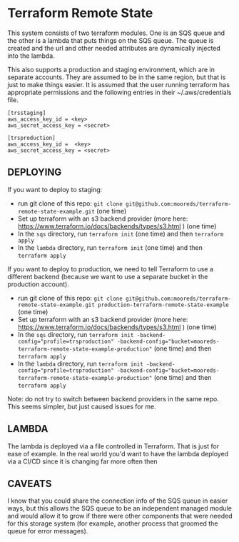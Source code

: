 # Terraform Remote State

This system consists of two terraform modules. One is an SQS queue and the other is a lambda that puts things on the SQS queue. The queue is created and the url and other needed attributes are dynamically injected into the lambda.

This also supports a production and staging environment, which are in separate accounts. They are assumed to be in the same region, but that is just to make things easier. It is assumed that the user running terraform has appropriate permissions and the following entries in their ~/.aws/credentials file.

```
[trsstaging]
aws_access_key_id = <key>
aws_secret_access_key = <secret>

[trsproduction]
aws_access_key_id =  <key>
aws_secret_access_key = <secret>
```

## DEPLOYING

If you want to deploy to staging: 

* run git clone of this repo: `git clone git@github.com:mooreds/terraform-remote-state-example.git` (one time)
* Set up terraform with an s3 backend provider (more here: https://www.terraform.io/docs/backends/types/s3.html ) (one time)
* In the `sqs` directory, run `terraform init` (one time) and then `terraform apply`
* In the `lambda` directory, run `terraform init` (one time) and then `terraform apply`

If you want to deploy to production, we need to tell Terraform to use a different backend (because we want to use a separate bucket in the production account). 

* run git clone of this repo: `git clone git@github.com:mooreds/terraform-remote-state-example.git production-terraform-remote-state-example` (one time)
* Set up terraform with an s3 backend provider (more here: https://www.terraform.io/docs/backends/types/s3.html ) (one time) 
* In the `sqs` directory, run `terraform init -backend-config="profile=trsproduction" -backend-config="bucket=mooreds-terraform-remote-state-example-production"` (one time) and then `terraform apply`
* In the `lambda` directory, run `terraform init -backend-config="profile=trsproduction" -backend-config="bucket=mooreds-terraform-remote-state-example-production"` (one time) and then `terraform apply`


Note: do not try to switch between backend providers in the same repo. This seems simpler, but just caused issues for me.


## LAMBDA

The lambda is deployed via a file controlled in Terraform. That is just for ease of example. In the real world you'd want to have the lambda deployed via a CI/CD since it is changing far more often then 

## CAVEATS

I know that you could share the connection info of the SQS queue in easier ways, but this allows the SQS queue to be an independent managed module and would allow it to grow if there were other components that were needed for this storage system (for example, another process that groomed the queue for error messages).
